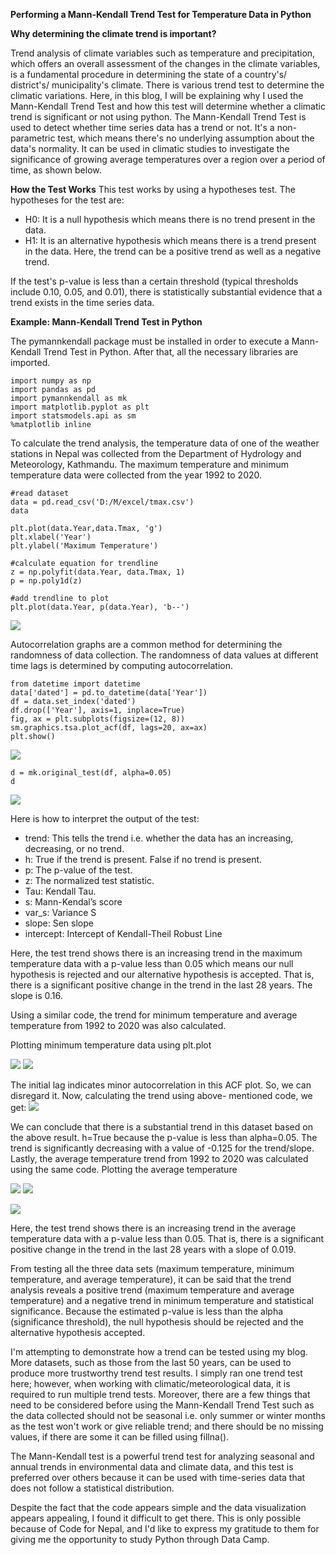 **Performing a Mann-Kendall Trend Test for Temperature Data in Python**

**Why determining the climate trend is important?**

Trend analysis of climate variables such as temperature and precipitation, which offers an overall assessment of the changes in the climate variables, is a fundamental procedure in determining the state of a country's/ district's/ municipality's climate. There is various trend test to determine the climatic variations. Here, in this blog, I will be explaining why I used the Mann-Kendall Trend Test and how this test will determine whether a climatic trend is significant or not using python. The Mann-Kendall Trend Test is used to detect whether time series data has a trend or not. It's a non-parametric test, which means there's no underlying assumption about the data's normality. It can be used in climatic studies to investigate the significance of growing average temperatures over a region over a period of time, as shown below.

**How the Test Works**
This test works by using a hypotheses test. The hypotheses for the test are: 

* H0: It is a null hypothesis which means there is no trend present in the data.
* H1: It is an alternative hypothesis which means there is a trend present in the data. Here, the trend can be a positive trend as well as a negative trend. 

If the test's p-value is less than a certain threshold (typical thresholds include 0.10, 0.05, and 0.01), there is statistically substantial evidence that a trend exists in the time series data.

**Example: Mann-Kendall Trend Test in Python**

The pymannkendall package must be installed in order to execute a Mann-Kendall Trend Test in Python. After that, all the necessary libraries are imported. 

```
import numpy as np
import pandas as pd
import pymannkendall as mk
import matplotlib.pyplot as plt
import statsmodels.api as sm
%matplotlib inline
```
To calculate the trend analysis, the temperature data of one of the weather stations in Nepal was collected from the Department of Hydrology and Meteorology, Kathmandu. The maximum temperature and minimum temperature data were collected from the year 1992 to 2020.
```
#read dataset
data = pd.read_csv('D:/M/excel/tmax.csv')
data
```
```
plt.plot(data.Year,data.Tmax, 'g')
plt.xlabel('Year')
plt.ylabel('Maximum Temperature')

#calculate equation for trendline
z = np.polyfit(data.Year, data.Tmax, 1)
p = np.poly1d(z)

#add trendline to plot
plt.plot(data.Year, p(data.Year), 'b--')
```
![](tmax.png)

Autocorrelation graphs are a common method for determining the randomness of data collection. The randomness of data values at different time lags is determined by computing autocorrelation. 
```
from datetime import datetime
data['dated'] = pd.to_datetime(data['Year'])
df = data.set_index('dated')
df.drop(['Year'], axis=1, inplace=True)
fig, ax = plt.subplots(figsize=(12, 8))
sm.graphics.tsa.plot_acf(df, lags=20, ax=ax)
plt.show()
```
![](auto_tmax.png)

```
d = mk.original_test(df, alpha=0.05)
d
```
![](senslope_tmax.jpg)

Here is how to interpret the output of the test:
* trend: This tells the trend i.e. whether the data has an increasing, decreasing, or no trend.
* h: True if the trend is present. False if no trend is present.
* p: The p-value of the test.
* z: The normalized test statistic.
* Tau: Kendall Tau.
* s: Mann-Kendal’s score
* var_s: Variance S
* slope: Sen slope
* intercept: Intercept of Kendall-Theil Robust Line


Here, the test trend shows there is an increasing trend in the maximum temperature data with a p-value less than 0.05 which means our null hypothesis is rejected and our alternative hypothesis is accepted. That is, there is a significant positive change in the trend in the last 28 years. The slope is 0.16. 

Using a similar code, the trend for minimum temperature and average temperature from 1992 to 2020 was also calculated. 

Plotting minimum temperature data using plt.plot

![](tmin.png)
![](auto_tmin.png)

The initial lag indicates minor autocorrelation in this ACF plot. So, we can disregard it. Now, calculating the trend using above- mentioned code, we get:
![](senslope_tmin.jpg)

We can conclude that there is a substantial trend in this dataset based on the above result. h=True because the p-value is less than alpha=0.05. The trend is significantly decreasing with a value of -0.125 for the trend/slope. Lastly, the average temperature trend from 1992 to 2020 was calculated using the same code. Plotting the average temperature


![](tavg.png)
![](auto_tavg.png)

![](senslope_tavg.jpg)

Here, the test trend shows there is an increasing trend in the average temperature data with a p-value less than 0.05. That is, there is a significant positive change in the trend in the last 28 years with a slope of 0.019. 

From testing all the three data sets (maximum temperature, minimum temperature, and average temperature), it can be said that the trend analysis reveals a positive trend (maximum temperature and average temperature) and a negative trend in minimum temperature and statistical significance. Because the estimated p-value is less than the alpha (significance threshold), the null hypothesis should be rejected and the alternative hypothesis accepted. 

I'm attempting to demonstrate how a trend can be tested using my blog. More datasets, such as those from the last 50 years, can be used to produce more trustworthy trend test results. I simply ran one trend test here; however, when working with climatic/meteorological data, it is required to run multiple trend tests. Moreover, there are a few things that need to be considered before using the Mann-Kendall Trend Test such as the data collected should not be seasonal i.e. only summer or winter months as the test won't work or give reliable trend; and there should be no missing values, if there are some it can be filled using fillna().

The Mann-Kendall test is a powerful trend test for analyzing seasonal and annual trends in environmental data and climate data, and this test is preferred over others because it can be used with time-series data that does not follow a statistical distribution.

Despite the fact that the code appears simple and the data visualization appears appealing, I found it difficult to get there. This is only possible because of Code for Nepal, and I'd like to express my gratitude to them for giving me the opportunity to study Python through Data Camp.


